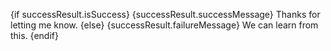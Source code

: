 {if successResult.isSuccess}
{successResult.successMessage} Thanks for letting me know.
{else}
{successResult.failureMessage} We can learn from this.
{endif}
